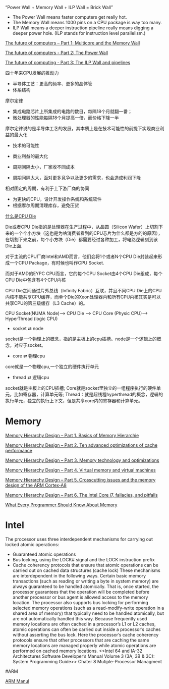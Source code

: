 
“Power Wall + Memory Wall + ILP Wall = Brick Wall”
* The Power Wall means faster computers get really hot.
* The Memory Wall means 1000 pins on a CPU package is way too many.
* ILP Wall means a deeper instruction pipeline really means digging a deeper power hole. (ILP stands for instruction level parallelism.)

[The future of computers – Part 1: Multicore and the Memory Wall](https://www.edn.com/the-future-of-computers-part-1-multicore-and-the-memory-wall/)

[The future of computers - Part 2: The Power Wall](https://www.edn.com/future-of-computers-part-2-the-power-wall/)

[The future of computing - Part 3: The ILP Wall and pipelines](https://www.edn.com/future-of-computing-part-3-the-ilp-wall-and-pipelines/)

四十年来CPU发展的推动力
* 半导体工艺：更高的频率、更多的晶体管
* 体系结构

摩尔定律
* 集成电路芯片上所集成的电路的数目，每隔18个月就翻一番；
* 微处理器的性能每隔18个月提高一倍，而价格下降一半

摩尔定律说的是半导体工艺的发展，其本质上是在技术可能性的前提下实现商业利益的最大化
* 技术的可能性
* 商业利益的最大化

* 周期间隔太小，厂家收不回成本
* 周期间隔太大，面对更多竞争以及更少的需求，也会造成利润下降

相对固定的周期，有利于上下游厂商的协同
* 为更快的CPU，设计开发操作系统和系统软件
* 根据摩尔周期清理库存，避免压货

[什么是CPU Die](https://zhuanlan.zhihu.com/p/51354994)   

Die或者CPU Die指的是处理器在生产过程中，从晶圆（Silicon Wafer）上切割下来的一个个小方块（这也是为啥消费者看到的CPU芯片为什么都是方的的原因），在切割下来之前，每个小方块（Die）都需要经过各种加工，将电路逻辑刻到该Die上面.

对于主流的CPU厂商Intel和AMD而言，他们会将1个或者N个CPU Die封装起来形成一个CPU Package，有时候也叫作CPU Socket.

而对于AMD的EYPC CPU而言，它的每个CPU Socket由4个CPU Die组成，每个CPU Die中包含有4个CPU内核

CPU Die之间通过片外总线（Infinity Fabric）互联，并且不同CPU Die上的CPU内核不能共享CPU缓存，而单个Die的Xeon处理器内和所有CPU内核其实是可以共享CPU的第三级缓存（L3 Cache）的。

CPU Socket(NUMA Node)--> CPU Die --> CPU Core (Physic CPU)--> HyperThread (logic CPU)

* socket ⇄ node

socket是一个物理上的概念，指的是主板上的cpu插槽。node是一个逻辑上的概念，对应于socket。

* core ⇄ 物理cpu

core就是一个物理cpu,一个独立的硬件执行单元

* thread ⇄ 逻辑cpu

socket就是主板上的CPU插槽; Core就是socket里独立的一组程序执行的硬件单元，比如寄存器，计算单元等; Thread：就是超线程hyperthread的概念，逻辑的执行单元，独立的执行上下文，但是共享core内的寄存器和计算单元。

# Memory

[Memory Hierarchy Design – Part 1. Basics of Memory Hierarchie](https://www.edn.com/memory-hierarchy-design-part-1-basics-of-memory-hierarchies/)

[ Memory Hierarchy Design – Part 2. Ten advanced optimizations of cache performance](https://www.edn.com/memory-hierarchy-design-part-2-ten-advanced-optimizations-of-cache-performance/)

[Memory Hierarchy Design – Part 3. Memory technology and optimizations](https://www.edn.com/memory-hierarchy-design-part-3-memory-technology-and-optimizations/)

[Memory Hierarchy Design – Part 4. Virtual memory and virtual machines](https://www.edn.com/memory-hierarchy-design-part-4-virtual-memory-and-virtual-machines/)

[Memory Hierarchy Design – Part 5. Crosscutting issues and the memory design of the ARM Cortex-A8](https://www.edn.com/memory-hierarchy-design-part-5-crosscutting-issues-and-the-memory-design-of-the-arm-cortex-a8/)

[Memory Hierarchy Design – Part 6. The Intel Core i7, fallacies, and pitfalls](https://www.edn.com/memory-hierarchy-design-part-6-the-intel-core-i7-fallacies-and-pitfalls/)



[What Every Programmer Should Know About Memory](https://people.freebsd.org/~lstewart/articles/cpumemory.pdf)


# Intel
The processor uses three interdependent mechanisms for carrying out locked atomic operations:
* Guaranteed atomic operations
* Bus locking, using the LOCK# signal and the LOCK instruction prefix
* Cache coherency protocols that ensure that atomic operations can be carried out
on cached data structures (cache lock)
These mechanisms are interdependent in the following ways. Certain basic memory transactions (such as reading or writing a byte in system memory) are always guaranteed to be handled atomically. That is, once started, the processor guarantees that the operation will be completed before another processor or bus agent is allowed access to the memory location. The processor also supports bus locking for performing selected memory operations (such as a read-modify-write operation in a shared area of memory) that typically need to be handled atomically, but are not automatically handled this way. Because frequently used memory locations are often cached in a processor’s L1 or L2 caches, atomic operations can often be carried out inside a processor’s caches without asserting the bus lock. Here the processor’s cache coherency protocols ensure that other processors that are caching the same memory locations are managed properly while atomic operations are performed on cached memory locations.
<<Intel 64 and IA-32 Architectures Software Developer’s Manual Volume 3 (3A, 3B & 3C): System Programming Guide>> Chater 8 Mutiple-Processor Managment


#ARM

[ARM Manul](http://infocenter.arm.com/help/index.jsp?topic=/com.arm.doc.ddi0198e/Cacghbij.html)
